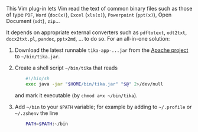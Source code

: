 This Vim plug-in lets Vim read the text of common binary files such as those of type `PDF`, `Word` (`doc(x)`), `Excel` (`xls(x)`), `Powerpoint` (`ppt(x)`), Open Document (`odt`), `zip`...

It depends on appropriate external converters such as `pdftotext`, `odt2txt`, `docx2txt.pl`, `pandoc`, `pptx2md`, ... to do so.
For an all-in-one solution:

1. Download the latest runnable `tika-app-...jar` from the [Apache project](https://tika.apache.org/download.html) to `~/bin/tika.jar`.

0. Create a shell script `~/bin/tika` that reads

    ```sh
        #!/bin/sh
        exec java -jar "$HOME/bin/tika.jar" "$@" 2>/dev/null
    ```
    and mark it executable (by `chmod a+x ~/bin/tika`).

0. Add `~/bin` to your `$PATH` variable; for example by adding to `~/.profile` or `~/.zshenv` the line

    ```sh
        PATH=$PATH:~/bin
    ```

